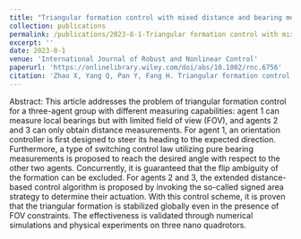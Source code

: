 ```yaml
---
title: "Triangular formation control with mixed distance and bearing measurements under limited field of view constraints"
collection: publications
permalink: /publications/2023-8-1-Triangular formation control with mixed distance and bearing measurements under limited field of view constraints
excerpt: ''
date: 2023-8-1
venue: 'International Journal of Robust and Nonlinear Control'
paperurl: 'https://onlinelibrary.wiley.com/doi/abs/10.1002/rnc.6756'
citation: 'Zhao X, Yang Q, Pan Y, Fang H. Triangular formation control with mixed distance and bearing measurements under limited field of view constraints. Int J Robust Nonlinear Control. 2023; 33(12): 7374-7391. doi: 10.1002/rnc.6756'
---
```


Abstract:
This article addresses the problem of triangular formation control for a three-agent group with different measuring capabilities: agent 1 can measure local bearings but with limited field of view (FOV), and agents 2 and 3 can only obtain distance measurements. For agent 1, an orientation controller is first designed to steer its heading to the expected direction. Furthermore, a type of switching control law utilizing pure bearing measurements is proposed to reach the desired angle with respect to the other two agents. Concurrently, it is guaranteed that the flip ambiguity of the formation can be excluded. For agents 2 and 3, the extended distance-based control algorithm is proposed by invoking the so-called signed area strategy to determine their actuation. With this control scheme, it is proven that the triangular formation is stabilized globally even in the presence of FOV constraints. The effectiveness is validated through numerical simulations and physical experiments on three nano quadrotors.
